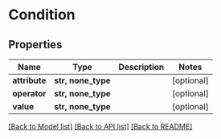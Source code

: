 # Condition


## Properties
Name | Type | Description | Notes
------------ | ------------- | ------------- | -------------
**attribute** | **str, none_type** |  | [optional] 
**operator** | **str, none_type** |  | [optional] 
**value** | **str, none_type** |  | [optional] 

[[Back to Model list]](../README.md#documentation-for-models) [[Back to API list]](../README.md#documentation-for-api-endpoints) [[Back to README]](../README.md)


